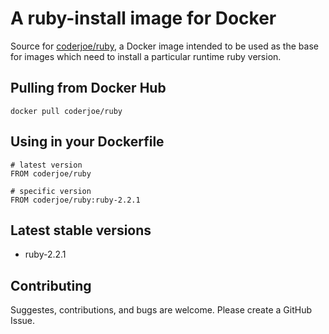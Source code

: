 # A ruby-install image for Docker

Source for [coderjoe/ruby](https://registry.hub.docker.com/u/coderjoe/ruby),
a Docker image intended to be used as the base for images which need to install
a particular runtime ruby version.

## Pulling from Docker Hub

```
docker pull coderjoe/ruby
```

## Using in your Dockerfile

```
# latest version
FROM coderjoe/ruby

# specific version
FROM coderjoe/ruby:ruby-2.2.1
```

## Latest stable versions

* ruby-2.2.1

## Contributing

Suggestes, contributions, and bugs are welcome.
Please create a GitHub Issue.
